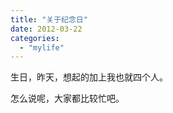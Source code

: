 ```yaml
---
title: "关于纪念日"
date: 2012-03-22
categories: 
  - "mylife"
---
```


生日，昨天，想起的加上我也就四个人。

怎么说呢，大家都比较忙吧。

